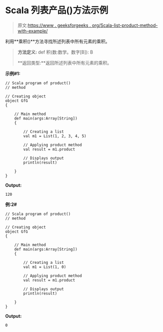 # Scala 列表产品()方法示例

> 原文:[https://www . geeksforgeeks . org/Scala-list-product-method-with-example/](https://www.geeksforgeeks.org/scala-list-product-method-with-example/)

利用**乘积()**方法寻找所述列表中所有元素的乘积。

> **方法定义:** def 积(数:数学。数字[B]): B
> 
> **返回类型:**返回所述列表中所有元素的乘积。

**示例#1:**

```
// Scala program of product()
// method

// Creating object
object GfG
{ 

    // Main method
    def main(args:Array[String])
    {

        // Creating a list
        val m1 = List(1, 2, 3, 4, 5)

        // Applying product method
        val result = m1.product

        // Displays output
        println(result)

    }
}
```

**Output:**

```
120

```

**例:2#**

```
// Scala program of product()
// method

// Creating object
object GfG
{ 

    // Main method
    def main(args:Array[String])
    {

        // Creating a list
        val m1 = List(1, 0)

        // Applying product method
        val result = m1.product

        // Displays output
        println(result)

    }
}
```

**Output:**

```
0

```